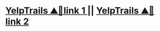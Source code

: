 # [YelpTrails ⛰️🧗link 1 ](https://yelptrails-production.up.railway.app)  ||  [YelpTrails ⛰️🧗 link 2](https://yelp-trains.onrender.com)  


